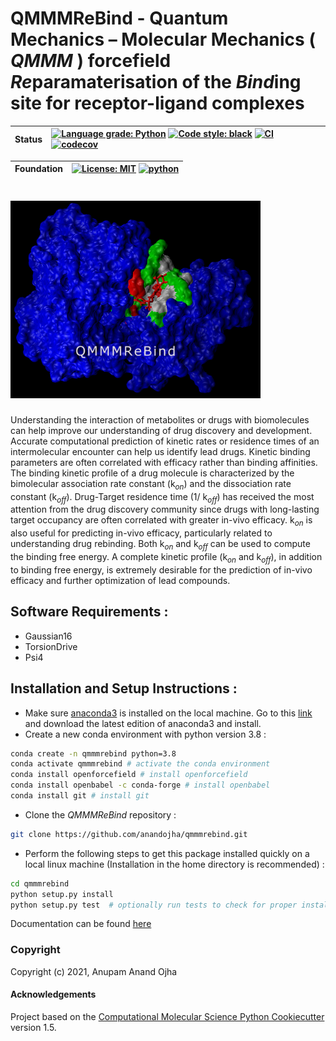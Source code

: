 # QMMMReBind - Quantum Mechanics – Molecular Mechanics ( *QMMM* ) forcefield *Re*paramaterisation of the *Bind*ing site for receptor-ligand complexes

| **Status** |[![Language grade: Python](https://img.shields.io/lgtm/grade/python/g/anandojha/qmmmrebind.svg?logo=lgtm&logoWidth=18)](https://lgtm.com/projects/g/anandojha/qmmmrebind/context:python) [![Code style: black](https://img.shields.io/badge/code%20style-black-000000.svg)](https://github.com/psf/black) [![CI](https://github.com/anandojha/qmmmrebind/workflows/CI/badge.svg)](https://github.com/anandojha/qmmmrebind/actions?query=workflow%3ACI)  [![codecov](https://codecov.io/gh/anandojha/QMMMReBind/branch/main/graph/badge.svg)](https://app.codecov.io/gh/anandojha/qmmmrebind)|
| :------ | :------ |

| **Foundation** | [![License: MIT](https://img.shields.io/badge/License-MIT-yellow.svg)](https://opensource.org/licenses/MIT) [![python](https://img.shields.io/badge/python-3.8-blue.svg)](https://www.python.org/)|
| :------ | :------ |

# <img src="https://github.com/anandojha/qmmmrebind/blob/main/images/qmmmrebind_logo.jpg" width="400">


Understanding the interaction of metabolites or drugs with biomolecules can help improve our understanding of drug discovery and development. Accurate computational prediction of kinetic rates or residence times of an intermolecular encounter can help us identify lead drugs. Kinetic binding parameters are often correlated with efficacy rather than binding affinities. The binding kinetic profile of a drug molecule is characterized by the bimolecular association rate constant (k$_{on}$) and the dissociation rate constant (k$_{off}$). Drug-Target residence time (1/ k$_{off}$) has received the most attention from the drug discovery community since drugs with long-lasting target occupancy are often correlated with greater in-vivo efficacy. k$_{on}$ is also useful for predicting in-vivo efficacy, particularly related to understanding drug rebinding. Both k$_{on}$ and k$_{off}$ can be used to compute the binding free energy. A complete kinetic profile (k$_{on}$ and k$_{off}$), in addition to binding free energy, is extremely desirable for the prediction of in-vivo efficacy and further optimization of lead compounds.






## Software Requirements :
* Gaussian16
* TorsionDrive
* Psi4

## Installation and Setup Instructions :
* Make sure [anaconda3](https://www.anaconda.com/) is installed on the local machine. Go to this [link](https://www.anaconda.com/products/individual) and download the latest edition of anaconda3 and install. 
* Create a new conda environment with python version 3.8 :
```bash
conda create -n qmmmrebind python=3.8
conda activate qmmmrebind # activate the conda environment
conda install openforcefield # install openforcefield
conda install openbabel -c conda-forge # install openbabel
conda install git # install git
```
* Clone the *QMMMReBind* repository :
```bash
git clone https://github.com/anandojha/qmmmrebind.git
```
* Perform the following steps to get this package installed quickly on a local linux machine (Installation in the home directory is recommended) : 
```bash
cd qmmmrebind
python setup.py install
python setup.py test  # optionally run tests to check for proper installation 
```

Documentation can be found [here](https://qmmmrebind.tiiny.site/)

### Copyright
Copyright (c) 2021, Anupam Anand Ojha
#### Acknowledgements
Project based on the 
[Computational Molecular Science Python Cookiecutter](https://github.com/molssi/cookiecutter-cms) version 1.5.
